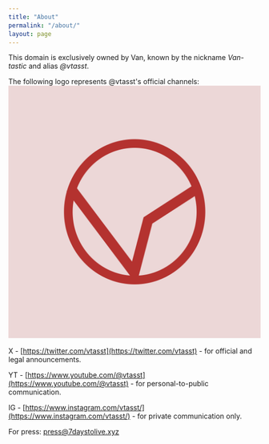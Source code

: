 ```yaml
---
title: "About"
permalink: "/about/"
layout: page
---
```


This domain is exclusively owned by Van, known by the nickname *Van-tastic* and alias *@vtasst*.

The following logo represents @vtasst's official channels:
![logo](/assets/logov.png)


X - [https://twitter.com/vtasst](https://twitter.com/vtasst) - for official and legal announcements.

YT - [https://www.youtube.com/@vtasst](https://www.youtube.com/@vtasst) - for personal-to-public communication.

IG - [https://www.instagram.com/vtasst/](https://www.instagram.com/vtasst/) - for private communication only.


For press: [press@7daystolive.xyz](mailto:press@7daystolive.xyz)


